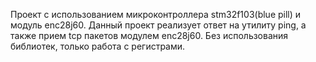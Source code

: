 Проект с использованием микроконтроллера stm32f103(blue pill) и модуль enc28j60. 
Данный проект реализует ответ на утилиту ping, а также прием tcp пакетов модулем enc28j60. Без использования библиотек, только работа с регистрами.
